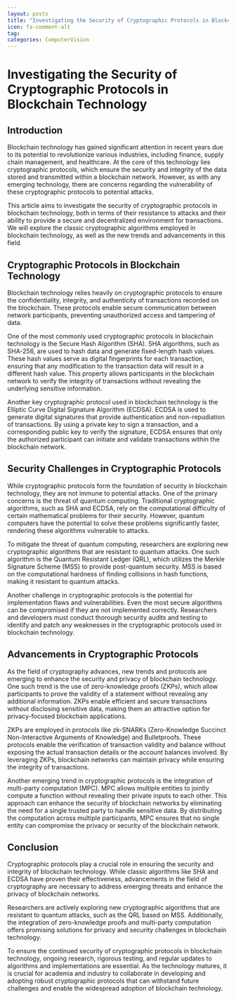```yaml
---
layout: posts
title: "Investigating the Security of Cryptographic Protocols in Blockchain Technology"
icon: fa-comment-alt
tag:      
categories: ComputerVision
---
```



# Investigating the Security of Cryptographic Protocols in Blockchain Technology

## Introduction

Blockchain technology has gained significant attention in recent years due to its potential to revolutionize various industries, including finance, supply chain management, and healthcare. At the core of this technology lies cryptographic protocols, which ensure the security and integrity of the data stored and transmitted within a blockchain network. However, as with any emerging technology, there are concerns regarding the vulnerability of these cryptographic protocols to potential attacks.

This article aims to investigate the security of cryptographic protocols in blockchain technology, both in terms of their resistance to attacks and their ability to provide a secure and decentralized environment for transactions. We will explore the classic cryptographic algorithms employed in blockchain technology, as well as the new trends and advancements in this field.

## Cryptographic Protocols in Blockchain Technology

Blockchain technology relies heavily on cryptographic protocols to ensure the confidentiality, integrity, and authenticity of transactions recorded on the blockchain. These protocols enable secure communication between network participants, preventing unauthorized access and tampering of data.

One of the most commonly used cryptographic protocols in blockchain technology is the Secure Hash Algorithm (SHA). SHA algorithms, such as SHA-256, are used to hash data and generate fixed-length hash values. These hash values serve as digital fingerprints for each transaction, ensuring that any modification to the transaction data will result in a different hash value. This property allows participants in the blockchain network to verify the integrity of transactions without revealing the underlying sensitive information.

Another key cryptographic protocol used in blockchain technology is the Elliptic Curve Digital Signature Algorithm (ECDSA). ECDSA is used to generate digital signatures that provide authentication and non-repudiation of transactions. By using a private key to sign a transaction, and a corresponding public key to verify the signature, ECDSA ensures that only the authorized participant can initiate and validate transactions within the blockchain network.

## Security Challenges in Cryptographic Protocols

While cryptographic protocols form the foundation of security in blockchain technology, they are not immune to potential attacks. One of the primary concerns is the threat of quantum computing. Traditional cryptographic algorithms, such as SHA and ECDSA, rely on the computational difficulty of certain mathematical problems for their security. However, quantum computers have the potential to solve these problems significantly faster, rendering these algorithms vulnerable to attacks.

To mitigate the threat of quantum computing, researchers are exploring new cryptographic algorithms that are resistant to quantum attacks. One such algorithm is the Quantum Resistant Ledger (QRL), which utilizes the Merkle Signature Scheme (MSS) to provide post-quantum security. MSS is based on the computational hardness of finding collisions in hash functions, making it resistant to quantum attacks.

Another challenge in cryptographic protocols is the potential for implementation flaws and vulnerabilities. Even the most secure algorithms can be compromised if they are not implemented correctly. Researchers and developers must conduct thorough security audits and testing to identify and patch any weaknesses in the cryptographic protocols used in blockchain technology.

## Advancements in Cryptographic Protocols

As the field of cryptography advances, new trends and protocols are emerging to enhance the security and privacy of blockchain technology. One such trend is the use of zero-knowledge proofs (ZKPs), which allow participants to prove the validity of a statement without revealing any additional information. ZKPs enable efficient and secure transactions without disclosing sensitive data, making them an attractive option for privacy-focused blockchain applications.

ZKPs are employed in protocols like zk-SNARKs (Zero-Knowledge Succinct Non-Interactive Arguments of Knowledge) and Bulletproofs. These protocols enable the verification of transaction validity and balance without exposing the actual transaction details or the account balances involved. By leveraging ZKPs, blockchain networks can maintain privacy while ensuring the integrity of transactions.

Another emerging trend in cryptographic protocols is the integration of multi-party computation (MPC). MPC allows multiple entities to jointly compute a function without revealing their private inputs to each other. This approach can enhance the security of blockchain networks by eliminating the need for a single trusted party to handle sensitive data. By distributing the computation across multiple participants, MPC ensures that no single entity can compromise the privacy or security of the blockchain network.

## Conclusion

Cryptographic protocols play a crucial role in ensuring the security and integrity of blockchain technology. While classic algorithms like SHA and ECDSA have proven their effectiveness, advancements in the field of cryptography are necessary to address emerging threats and enhance the privacy of blockchain networks.

Researchers are actively exploring new cryptographic algorithms that are resistant to quantum attacks, such as the QRL based on MSS. Additionally, the integration of zero-knowledge proofs and multi-party computation offers promising solutions for privacy and security challenges in blockchain technology.

To ensure the continued security of cryptographic protocols in blockchain technology, ongoing research, rigorous testing, and regular updates to algorithms and implementations are essential. As the technology matures, it is crucial for academia and industry to collaborate in developing and adopting robust cryptographic protocols that can withstand future challenges and enable the widespread adoption of blockchain technology.